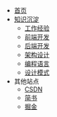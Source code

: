 * [首页](/)
* [知识沉淀](/)
  * [工作经验](/work/)
  * [前端开发](frontend/)
  * [后端开发](backend/)
  * [架构设计](structure-design/)
  * [编程语言](tutorial/)
  * [设计模式](blog/design-pattern/)
* 其他站点
  * [CSDN](https://blog.csdn.net/boybruce)
  * [简书](https://www.jianshu.com/u/8bc5f4428ca2)
  * [掘金](https://juejin.cn/user/2506542242595927)
  <!-- * [极客时间](https://time.geekbang.org/dashboard/usercenter) -->
